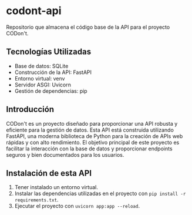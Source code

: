 # codont-api

Repositorio que almacena el código base de la API para el proyecto CODon't.

## Tecnologías Utilizadas

- Base de datos: SQLite
- Construcción de la API: FastAPI
- Entorno virtual: venv
- Servidor ASGI: Uvicorn
- Gestión de dependencias: pip

## Introducción

CODon't es un proyecto diseñado para proporcionar una API robusta y eficiente para la gestión de datos. Esta API está construida utilizando FastAPI, una moderna biblioteca de Python para la creación de APIs web rápidas y con alto rendimiento. El objetivo principal de este proyecto es facilitar la interacción con la base de datos y proporcionar endpoints seguros y bien documentados para los usuarios.

## Instalación de esta API

1. Tener instalado un entorno virtual.
2. Instalar las dependencias utilizadas en el proyecto con `pip install -r requirements.txt`.
3. Ejecutar el proyecto con `uvicorn app:app --reload`.
